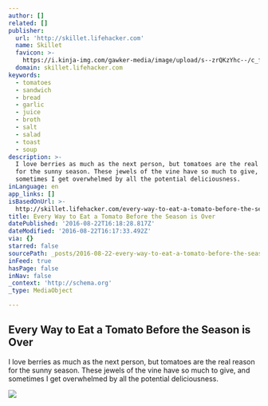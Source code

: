 ```yaml
---
author: []
related: []
publisher:
  url: 'http://skillet.lifehacker.com'
  name: Skillet
  favicon: >-
    https://i.kinja-img.com/gawker-media/image/upload/s--zrQKzYhc--/c_fill,fl_progressive,g_center,h_80,q_80,w_80/tb7re29cf292ybd4smoo.png
  domain: skillet.lifehacker.com
keywords:
  - tomatoes
  - sandwich
  - bread
  - garlic
  - juice
  - broth
  - salt
  - salad
  - toast
  - soup
description: >-
  I love berries as much as the next person, but tomatoes are the real reason
  for the sunny season. These jewels of the vine have so much to give, and
  sometimes I get overwhelmed by all the potential deliciousness.
inLanguage: en
app_links: []
isBasedOnUrl: >-
  http://skillet.lifehacker.com/every-way-to-eat-a-tomato-before-the-season-is-over-1785479848
title: Every Way to Eat a Tomato Before the Season is Over
datePublished: '2016-08-22T16:18:28.817Z'
dateModified: '2016-08-22T16:17:33.492Z'
via: {}
starred: false
sourcePath: _posts/2016-08-22-every-way-to-eat-a-tomato-before-the-season-is-over.md
inFeed: true
hasPage: false
inNav: false
_context: 'http://schema.org'
_type: MediaObject

---
```

<article style=""><h1>Every Way to Eat a Tomato Before the Season is Over</h1><p>I love berries as much as the next person, but tomatoes are the real reason for the sunny season. These jewels of the vine have so much to give, and sometimes I get overwhelmed by all the potential deliciousness.</p><img src="https://i.kinja-img.com/gawker-media/image/upload/s--JtfwhT3P--/c_fill,fl_progressive,g_center,h_450,q_80,w_800/cdooslr60bkhjepqzsbm.jpg" /></article>